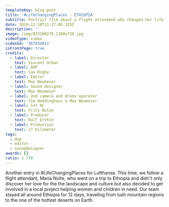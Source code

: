 ```yaml
---
templateKey: blog-post
title: '#LifeChangingPlaces - ETHIOPIA'
subtitle: Portrait film about a flight attendend who changed her life
date: 2019-12-10T11:27:05.325Z
description: ''
image: /img/823280278_1280x720.jpg
videoType: vimeo
videoId: '367034011'
isFrontPage: true
credits:
  - label: Director
    text: Vincent Urban
  - label: DOP
    text: Ian Rigby
  - label: Editor
    text: Max Neumeier
  - label: Sound Designer
    text: Max Neumeier
  - label: 2nd camera and drone operator
    text: Tim Höddinghaus & Max Neumeier
  - label: 1st AC
    text: Fritz Butze
  - label: Producer
    text: Ralf Erthle
  - label: Production
    text: 27 Kilometer
tags:
  - dop
  - editor
  - sounddesigner
awards: []
ratio: 1.778
---
```

Another entry in #LifeChangingPlaces for Lufthansa. This time, we follow a flight attendant, Maria Nolte, who went on a trip to Ethiopia and didn't only discover her love for the the landscape and culture but also decided to get involved in a local project helping women and children in need. Our team stayed all around Ethiopia for 12 days, traveling from lush mountain regions to the one of the hottest deserts on Earth.
